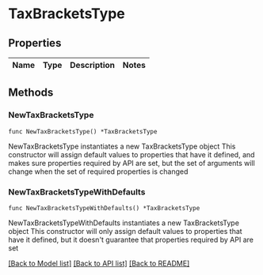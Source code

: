 # TaxBracketsType

## Properties

Name | Type | Description | Notes
------------ | ------------- | ------------- | -------------

## Methods

### NewTaxBracketsType

`func NewTaxBracketsType() *TaxBracketsType`

NewTaxBracketsType instantiates a new TaxBracketsType object
This constructor will assign default values to properties that have it defined,
and makes sure properties required by API are set, but the set of arguments
will change when the set of required properties is changed

### NewTaxBracketsTypeWithDefaults

`func NewTaxBracketsTypeWithDefaults() *TaxBracketsType`

NewTaxBracketsTypeWithDefaults instantiates a new TaxBracketsType object
This constructor will only assign default values to properties that have it defined,
but it doesn't guarantee that properties required by API are set


[[Back to Model list]](../README.md#documentation-for-models) [[Back to API list]](../README.md#documentation-for-api-endpoints) [[Back to README]](../README.md)


